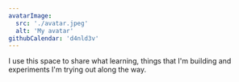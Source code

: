 ```yaml
---
avatarImage:
  src: './avatar.jpeg'
  alt: 'My avatar'
githubCalendar: 'd4nld3v'
---
```


I use this space to share what learning, things that I'm building and experiments I'm trying out along the way.
